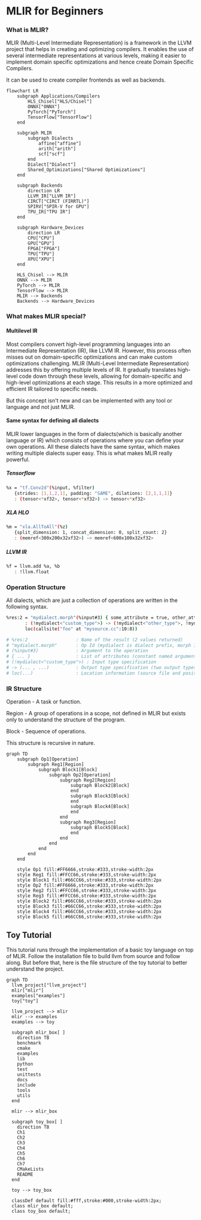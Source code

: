 
# MLIR for Beginners

### What is MLIR?
MLIR (Multi-Level Intermediate Representation) is a framework in the LLVM project that helps in creating and optimizing compilers. It enables the use of several intermediate representations at various levels, making it easier to implement domain specific optimizations and hence create Domain Specific Compilers. 

It can be used to create compiler frontends as well as backends.

```mermaid
flowchart LR
    subgraph Applications/Compilers
        HLS_Chisel["HLS/Chisel"]
        ONNX["ONNX"]
        PyTorch["PyTorch"]
        TensorFlow["TensorFlow"]
    end

    subgraph MLIR
        subgraph Dialects
            affine["affine"]
            arith["arith"]
            scf["scf"]
        end
        Dialect["Dialect"]
        Shared_Optimizations["Shared Optimizations"]
    end

    subgraph Backends
        direction LR
        LLVM_IR["LLVM IR"]
        CIRCT["CIRCT (FIRRTL)"]
        SPIRV["SPIR-V for GPU"]
        TPU_IR["TPU IR"]
    end

    subgraph Hardware_Devices
        direction LR
        CPU["CPU"]
        GPU["GPU"]
        FPGA["FPGA"]
        TPU["TPU"]
        XPU["XPU"]
    end

    HLS_Chisel --> MLIR
    ONNX --> MLIR
    PyTorch --> MLIR
    TensorFlow --> MLIR
    MLIR --> Backends
    Backends --> Hardware_Devices
```

### What makes MLIR special?

#### Multilevel IR
Most compilers convert high-level programming languages into an Intermediate Representation (IR), like LLVM IR. However, this process often misses out on domain-specific optimizations and can make custom optimizations challenging. MLIR (Multi-Level Intermediate Representation) addresses this by offering multiple levels of IR. It gradually translates high-level code down through these levels, allowing for domain-specific and high-level optimizations at each stage. This results in a more optimized and efficient IR tailored to specific needs.

But this concept isn't new and can be implemented with any tool or language and not just MLIR. 

#### Same syntax for defining all dialects
MLIR lower languages in the form of dialects(which is basically another language or IR) which consists of operations where you can define your own operations. All these dialects have the same syntax, which makes writing multiple dialects super easy. This is what makes MLIR really powerful.

##### Tensorflow
```bash
%x = "tf.Conv2d"(%input, %filter)
   {strides: [1,1,2,1], padding: "SAME", dilations: [2,1,1,1]}
   : (tensor<*xf32>, tensor<*xf32>) -> tensor<*xf32>
```
##### XLA HLO
```bash
%m = "xla.AllToAll"(%z)
   {split_dimension: 1, concat_dimension: 0, split_count: 2}
   : (memref<300x200x32xf32>) -> memref<600x100x32xf32>
```
##### LLVM IR
```bash
%f = llvm.add %a, %b
   : !llvm.float
```
### Operation Structure

All dialects, which are just a collection of operations are written in the following syntax. 

```bash
%res:2 = "mydialect.morph"(%input#3) { some_attribute = true, other_attribute = 1.5 } \
       : (!mydialect<"custom_type">) -> (!mydialect<"other_type">, !mydialect<"other_type">) \
       loc(callsite("foo" at "mysource.cc":10:8))

# %res:2                  : Name of the result (2 values returned)
# "mydialect.morph"       : Op Id (mydialect is dialect prefix, morph is operation name)
# (%input#3)              : Argument to the operation
# { ... }                 : List of attributes (constant named arguments)
# (!mydialect<"custom_type">) : Input type specification
# -> (... , ...)          : Output type specification (two output types)
# loc(...)                : Location information (source file and position)
```
### IR Structure
Operation - A task or function.

Region - A group of operations in a scope, not defined in MLIR but exists only to understand the structure of the program.

Block - Sequence of operations. 

This structure is recursive in nature.
```mermaid
graph TD
    subgraph Op1[Operation]
        subgraph Reg1[Region]
            subgraph Block1[Block]
                subgraph Op2[Operation]
                    subgraph Reg2[Region]
                        subgraph Block2[Block]
                        end
                        subgraph Block3[Block]
                        end
                        subgraph Block4[Block]
                        end
                    end
                    subgraph Reg3[Region]
                        subgraph Block5[Block]
                        end
                    end
                end
            end
        end
    end

    style Op1 fill:#FF6666,stroke:#333,stroke-width:2px
    style Reg1 fill:#FFCC66,stroke:#333,stroke-width:2px
    style Block1 fill:#66CC66,stroke:#333,stroke-width:2px
    style Op2 fill:#FF6666,stroke:#333,stroke-width:2px
    style Reg2 fill:#FFCC66,stroke:#333,stroke-width:2px
    style Reg3 fill:#FFCC66,stroke:#333,stroke-width:2px
    style Block2 fill:#66CC66,stroke:#333,stroke-width:2px
    style Block3 fill:#66CC66,stroke:#333,stroke-width:2px
    style Block4 fill:#66CC66,stroke:#333,stroke-width:2px
    style Block5 fill:#66CC66,stroke:#333,stroke-width:2px
```
## Toy Tutorial

This tutorial runs through the implementation of a basic toy language on top of MLIR. Follow the installation file to build llvm from source and follow along. But before that, here is the file structure of the toy tutorial to better understand the project.

```mermaid
graph TD
  llvm_project["llvm_project"]
  mlir["mlir"]
  examples["examples"]
  toy["toy"]

  llvm_project --> mlir
  mlir --> examples
  examples --> toy

  subgraph mlir_box[ ]
    direction TB
    benchmark
    cmake
    examples
    lib
    python
    test
    unittests
    docs
    include
    tools
    utils
  end

  mlir --> mlir_box

  subgraph toy_box[ ]
    direction TB
    Ch1
    Ch2
    Ch3
    Ch4
    Ch5
    Ch6
    Ch7
    CMakeLists
    README
  end

  toy --> toy_box

  classDef default fill:#fff,stroke:#000,stroke-width:2px;
  class mlir_box default;
  class toy_box default;
```
